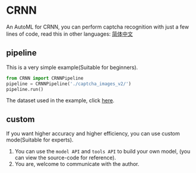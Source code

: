 # CRNN

An AutoML for CRNN, you can perform captcha recognition with just a few lines of code, read this in other languages: [简体中文](https://github.com/sun1638650145/CRNN/blob/master/README-zh.md)

## pipeline

This is a very simple example(Suitable for beginners).

```python
from CRNN import CRNNPipeline
pipeline = CRNNPipeline('./captcha_images_v2/')
pipeline.run()
```

The dataset used in the example, click [here](https://github.com/AakashKumarNain/CaptchaCracker/raw/master/captcha_images_v2.zip).

## custom

If you want higher accuracy and higher efficiency, you can use custom mode(Suitable for experts).

1. You can use the `model API` and `tools API` to build your own model, (you can view the source-code for reference).
2. You are, welcome to communicate with the author.
